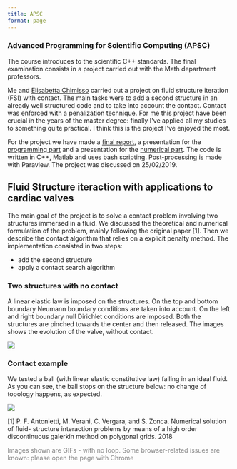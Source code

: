 ```yaml
---
title: APSC
format: page
---
```


### Advanced Programming for Scientific Computing (APSC)

The course introduces to the scientific C++ standards. The final examination consists in a project carried out with the Math department professors.

Me and [Elisabetta Chimisso](https://www.linkedin.com/in/elisabetta-chimisso/) carried out a project on fluid structure iteration (FSI) with contact. The main tasks were to add a second structure in an already well structured code and to take into account the contact. Contact was enforced with a penalization technique.
For me this project have been crucial in the years of the master degree: finally I've applied all my studies to something quite practical. I think this is the project I've enjoyed the most.

For the project we have made a [final report](https://alberto1artoni.github.io/assets/pdf/FSI/ArtoniChimisso_ContactProblemForCardiacValveMechanics.pdf), a presentation for the [programming part](https://alberto1artoni.github.io/assets/pdf/FSI/ArtoniChimissoPACS.pdf) and a presentation for the [numerical part]().
The code is written in C++, Matlab and uses bash scripting. Post-processing is made with Paraview.
The project was discussed on 25/02/2019.


## Fluid Structure iteraction with applications to cardiac valves

The main goal of the project is to solve a contact problem involving two structures immersed
in a fluid. We discussed the theoretical and numerical formulation of the problem, mainly following the original paper [1]. Then we describe the contact algorithm that relies on a explicit penalty method.
The implementation consisted in two steps:
- add the second structure
- apply a contact search algorithm


### Two structures with no contact

A linear elastic law is imposed on the structures. On the top and bottom boundary Neumann boundary conditions are taken into account. On the left and right boundary null Dirichlet conditions are imposed. Both the structures are pinched towards the center and then released.
The images shows the evolution of the valve, without contact.

![](https://alberto1artoni.github.io/assets/pdf/FSI/gif/Valve.gif)


### Contact example

We tested a ball (with linear elastic constitutive law) falling in an ideal fluid. As you can see, the ball stops on the structure below: no change of topology happens, as expected.

![](https://alberto1artoni.github.io/assets/pdf/FSI/gif/Ball.gif)



[1] P. F. Antonietti, M. Verani, C. Vergara, and S. Zonca. Numerical solution of fluid-
structure interaction problems by means of a high order discontinuous galerkin method
on polygonal grids. 2018

<p> <span style="color:grey"> Images shown are GIFs - with no loop. 
Some browser-related issues are known: please open the page with Chrome </span></p>
